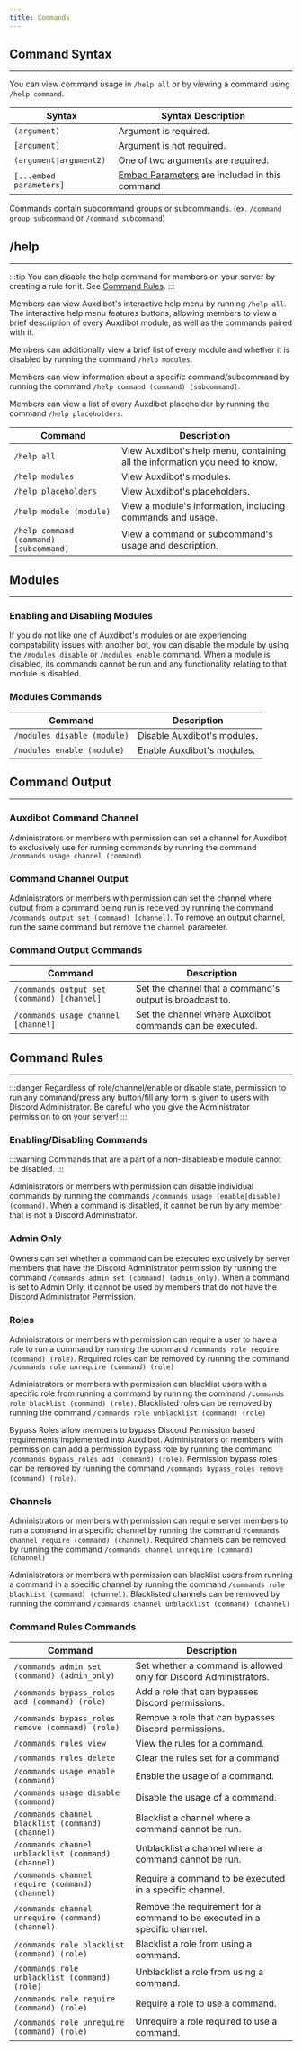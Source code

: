 ```yaml
---
title: Commands
---
```


## Command Syntax

---

You can view command usage in `/help all` or by viewing a command using `/help command`.

| Syntax  | Syntax Description |
| ------------- | ------------------- |
| `(argument)`| Argument is required. |
| `[argument]` | Argument is not required. |
| `(argument\|argument2)`| One of two arguments are required. |
| `[...embed parameters]` | [Embed Parameters](/modules/embeds#embed-parameters) are included in this command |

Commands contain subcommand groups or subcommands. (ex. `/command group subcommand` or `/command subcommand`)


## /help

---

:::tip
You can disable the help command for members on your server by creating a rule for it. See [Command Rules](#command-rules).
:::

Members can view Auxdibot's interactive help menu by running `/help all`. The interactive help menu features buttons, allowing members to view a brief description of every Auxdibot module, as well as the commands paired with it.

Members can additionally view a brief list of every module and whether it is disabled by running the command `/help modules`.

Members can view information about a specific command/subcommand by running the command `/help command (command) [subcommand]`.

Members can view a list of every Auxdibot placeholder by running the command `/help placeholders`.

| Command | Description |
| --- | --- |
| `/help all` | View Auxdibot's help menu, containing all the information you need to know. |
| `/help modules` | View Auxdibot's modules. |
| `/help placeholders` | View Auxdibot's placeholders. |
| `/help module (module)` | View a module's information, including commands and usage. |
| `/help command (command) [subcommand]` | View a command or subcommand's usage and description. |

## Modules

---

### Enabling and Disabling Modules

If you do not like one of Auxdibot's modules or are experiencing compatability issues with another bot, you can disable the module by using the `/modules disable` or `/modules enable` command. When a module is disabled, its commands cannot be run and any functionality relating to that module is disabled.

### Modules Commands

| Command | Description |
| --- | --- |
| `/modules disable (module)` | Disable Auxdibot's modules. |
| `/modules enable (module)` | Enable Auxdibot's modules. |

## Command Output

---

### Auxdibot Command Channel

Administrators or members with permission can set a channel for Auxdibot to exclusively use for running commands by running the command `/commands usage channel (command)`

### Command Channel Output

Administrators or members with permission can set the channel where output from a command being run is received by running the command `/commands output set (command) [channel]`. To remove an output channel, run the same command but remove the `channel` parameter.

### Command Output Commands

| Command | Description |
| --- | --- |
| `/commands output set (command) [channel]` | Set the channel that a command's output is broadcast to. |
| `/commands usage channel [channel]` | Set the channel where Auxdibot commands can be executed. |

## Command Rules

---

:::danger
Regardless of role/channel/enable or disable state, permission to run any command/press any button/fill any form is given to users with Discord Administrator. Be careful who you give the Administrator permission to on your server!
:::

### Enabling/Disabling Commands

:::warning
Commands that are a part of a non-disableable module cannot be disabled.
:::

Administrators or members with permission can disable individual commands by running the commands `/commands usage (enable|disable) (command)`. When a command is disabled, it cannot be run by any member that is not a Discord Administrator.

### Admin Only

Owners can set whether a command can be executed exclusively by server members that have the Discord Administrator permission by running the command `/commands admin set (command) (admin_only)`. When a command is set to Admin Only, it cannot be used by members that do not have the Discord Administrator Permission.

### Roles

Administrators or members with permission can require a user to have a role to run a command by running the command `/commands role require (command) (role)`. Required roles can be removed by running the command `/commands role unrequire (command) (role)`

Administrators or members with permission can blacklist users with a specific role from running a command by running the command `/commands role blacklist (command) (role)`. Blacklisted roles can be removed by running the command `/commands role unblacklist (command) (role)`

Bypass Roles allow members to bypass Discord Permission based requirements implemented into Auxdibot. Administrators or members with permission can add a permission bypass role by running the command `/commands bypass_roles add (command) (role)`. Permission bypass roles can be removed by running the command `/commands bypass_roles remove (command) (role)`.

### Channels

Administrators or members with permission can require server members to run a command in a specific channel by running the command `/commands channel require (command) (channel)`. Required channels can be removed by running the command `/commands channel unrequire (command) (channel)`

Administrators or members with permission can blacklist users from running a command in a specific channel by running the command `/commands role blacklist (command) (channel)`. Blacklisted channels can be removed by running the command `/commands channel unblacklist (command) (channel)`

### Command Rules Commands

| Command | Description |
| --- | --- |
| `/commands admin set (command) (admin_only)` | Set whether a command is allowed only for Discord Administrators. |
| `/commands bypass_roles add (command) (role)` | Add a role that can bypasses Discord permissions. |
| `/commands bypass_roles remove (command) (role)` | Remove a role that can bypasses Discord permissions. |
| `/commands rules view` | View the rules for a command. |
| `/commands rules delete` | Clear the rules set for a command. |
| `/commands usage enable (command)` | Enable the usage of a command. |
| `/commands usage disable (command)` | Disable the usage of a command. |
| `/commands channel blacklist (command) (channel)` | Blacklist a channel where a command cannot be run. |
| `/commands channel unblacklist (command) (channel)` | Unblacklist a channel where a command cannot be run. |
| `/commands channel require (command) (channel)` | Require a  command to be executed in a specific channel. |
| `/commands channel unrequire (command) (channel)` | Remove the requirement for a command to be executed in a specific channel. |
| `/commands role blacklist (command) (role)` | Blacklist a role from using a command. |
| `/commands role unblacklist (command) (role)` | Unblacklist a role from using a command. |
| `/commands role require (command) (role)` | Require a role to use a command. |
| `/commands role unrequire (command) (role)` | Unrequire a role required to use a command. |